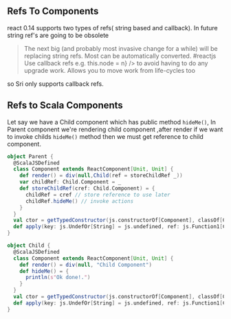 
## Refs To Components

react 0.14 supports two types of refs( string based and callback). In future string ref's are going to be obsolete

>The next big (and probably most invasive change for a while) will be replacing string refs. Most can be automatically converted. #reactjs
 Use callback refs e.g.
 this.node = n} /> to avoid having to do any upgrade work. Allows you to move work from life-cycles too
 
so Sri only supports callback refs.

## Refs to Scala Components 

Let say we have a Child component which has public method `hideMe()`, In Parent component we're rendering child component ,after render if we want to invoke childs `hideMe()` method then we must get reference to child component.

```scala
object Parent {
  @ScalaJSDefined
  class Component extends ReactComponent[Unit, Unit] {
    def render() = div(null,Child(ref = storeChildRef _))
    var childRef: Child.Component = _
    def storeChildRef(cref: Child.Component) = {
      childRef = cref // store reference to use later
      childRef.hideMe() // invoke actions
    }
  }
  val ctor = getTypedConstructor(js.constructorOf[Component], classOf[Component])
  def apply(key: js.UndefOr[String] = js.undefined, ref: js.Function1[Component,_] = null) = createElementNoProps(ctor, key = key, ref = ref)
}

object Child {
  @ScalaJSDefined
  class Component extends ReactComponent[Unit, Unit] {
    def render() = div(null, "Child Component")
    def hideMe() = {
      println(s"Ok done!.")
    }
  }
  val ctor = getTypedConstructor(js.constructorOf[Component], classOf[Component])
  def apply(key: js.UndefOr[String] = js.undefined, ref: js.Function1[Component,_] = null) = createElementNoProps(ctor, key = key, ref = ref)
}


```


